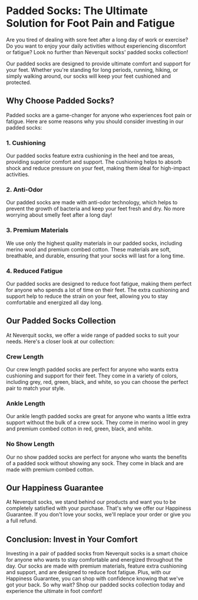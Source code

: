 # Padded Socks: The Ultimate Solution for Foot Pain and Fatigue

Are you tired of dealing with sore feet after a long day of work or exercise? Do you want to enjoy your daily activities without experiencing discomfort or fatigue? Look no further than Neverquit socks' padded socks collection!

Our padded socks are designed to provide ultimate comfort and support for your feet. Whether you're standing for long periods, running, hiking, or simply walking around, our socks will keep your feet cushioned and protected.

## Why Choose Padded Socks?

Padded socks are a game-changer for anyone who experiences foot pain or fatigue. Here are some reasons why you should consider investing in our padded socks:

### 1. Cushioning

Our padded socks feature extra cushioning in the heel and toe areas, providing superior comfort and support. The cushioning helps to absorb shock and reduce pressure on your feet, making them ideal for high-impact activities.

### 2. Anti-Odor

Our padded socks are made with anti-odor technology, which helps to prevent the growth of bacteria and keep your feet fresh and dry. No more worrying about smelly feet after a long day!

### 3. Premium Materials

We use only the highest quality materials in our padded socks, including merino wool and premium combed cotton. These materials are soft, breathable, and durable, ensuring that your socks will last for a long time.

### 4. Reduced Fatigue

Our padded socks are designed to reduce foot fatigue, making them perfect for anyone who spends a lot of time on their feet. The extra cushioning and support help to reduce the strain on your feet, allowing you to stay comfortable and energized all day long.

## Our Padded Socks Collection

At Neverquit socks, we offer a wide range of padded socks to suit your needs. Here's a closer look at our collection:

### Crew Length

Our crew length padded socks are perfect for anyone who wants extra cushioning and support for their feet. They come in a variety of colors, including grey, red, green, black, and white, so you can choose the perfect pair to match your style.

### Ankle Length

Our ankle length padded socks are great for anyone who wants a little extra support without the bulk of a crew sock. They come in merino wool in grey and premium combed cotton in red, green, black, and white.

### No Show Length

Our no show padded socks are perfect for anyone who wants the benefits of a padded sock without showing any sock. They come in black and are made with premium combed cotton.

## Our Happiness Guarantee

At Neverquit socks, we stand behind our products and want you to be completely satisfied with your purchase. That's why we offer our Happiness Guarantee. If you don't love your socks, we'll replace your order or give you a full refund.

## Conclusion: Invest in Your Comfort

Investing in a pair of padded socks from Neverquit socks is a smart choice for anyone who wants to stay comfortable and energized throughout the day. Our socks are made with premium materials, feature extra cushioning and support, and are designed to reduce foot fatigue. Plus, with our Happiness Guarantee, you can shop with confidence knowing that we've got your back. So why wait? Shop our padded socks collection today and experience the ultimate in foot comfort!